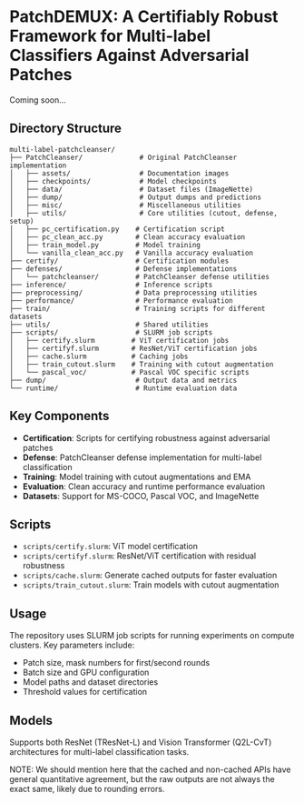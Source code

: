 # PatchDEMUX: A Certifiably Robust Framework for Multi-label Classifiers Against Adversarial Patches

Coming soon...

## Directory Structure

```
multi-label-patchcleanser/
├── PatchCleanser/              # Original PatchCleanser implementation
│   ├── assets/                 # Documentation images
│   ├── checkpoints/            # Model checkpoints
│   ├── data/                   # Dataset files (ImageNette)
│   ├── dump/                   # Output dumps and predictions
│   ├── misc/                   # Miscellaneous utilities
│   ├── utils/                  # Core utilities (cutout, defense, setup)
│   ├── pc_certification.py    # Certification script
│   ├── pc_clean_acc.py        # Clean accuracy evaluation
│   ├── train_model.py         # Model training
│   └── vanilla_clean_acc.py   # Vanilla accuracy evaluation
├── certify/                   # Certification modules
├── defenses/                  # Defense implementations
│   └── patchcleanser/         # PatchCleanser defense utilities
├── inference/                 # Inference scripts
├── preprocessing/             # Data preprocessing utilities
├── performance/               # Performance evaluation
├── train/                     # Training scripts for different datasets
├── utils/                     # Shared utilities
├── scripts/                   # SLURM job scripts
│   ├── certify.slurm         # ViT certification jobs
│   ├── certifyf.slurm        # ResNet/ViT certification jobs
│   ├── cache.slurm           # Caching jobs
│   ├── train_cutout.slurm    # Training with cutout augmentation
│   └── pascal_voc/           # Pascal VOC specific scripts
├── dump/                      # Output data and metrics
└── runtime/                   # Runtime evaluation data
```

## Key Components

- **Certification**: Scripts for certifying robustness against adversarial patches
- **Defense**: PatchCleanser defense implementation for multi-label classification
- **Training**: Model training with cutout augmentations and EMA
- **Evaluation**: Clean accuracy and runtime performance evaluation
- **Datasets**: Support for MS-COCO, Pascal VOC, and ImageNette

## Scripts

- `scripts/certify.slurm`: ViT model certification
- `scripts/certifyf.slurm`: ResNet/ViT certification with residual robustness
- `scripts/cache.slurm`: Generate cached outputs for faster evaluation
- `scripts/train_cutout.slurm`: Train models with cutout augmentation

## Usage

The repository uses SLURM job scripts for running experiments on compute clusters. Key parameters include:
- Patch size, mask numbers for first/second rounds
- Batch size and GPU configuration
- Model paths and dataset directories
- Threshold values for certification

## Models

Supports both ResNet (TResNet-L) and Vision Transformer (Q2L-CvT) architectures for multi-label classification tasks.

NOTE: We should mention here that the cached and non-cached APIs have general quantitative agreement, but the raw outputs are not always the exact same, likely due to rounding errors.